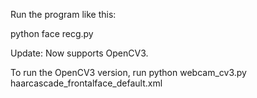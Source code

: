 Run the program like this:

python face recg.py

Update: Now supports OpenCV3.

To run the OpenCV3 version, run python webcam_cv3.py haarcascade_frontalface_default.xml
